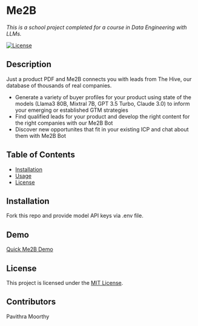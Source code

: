 # Me2B
*This is a school project completed for a course in Data Engineering with LLMs.*

[![License](https://img.shields.io/badge/license-MIT-blue.svg)](LICENSE)

## Description
Just a product PDF and Me2B connects you with leads from The Hive, our database of thousands of real companies.
- Generate a variety of buyer profiles for your product using state of the models (Llama3 80B, Mixtral 7B, GPT 3.5 Turbo, Claude 3.0) to inform your emerging or established GTM strategies
- Find qualified leads for your product and develop the right content for the right companies with our Me2B Bot
- Discover new opportunites that fit in your existing ICP and chat about them with Me2B Bot

## Table of Contents

- [Installation](#installation)
- [Usage](#usage)
- [License](#license)

## Installation

Fork this repo and provide model API keys via .env file.

## Demo

[Quick Me2B Demo](https://www.loom.com/share/4db734ddbca94259a236356ff195762c?sid=f8078791-901d-4f36-be1d-a1ba9f0d8966)

## License

This project is licensed under the [MIT License](LICENSE).

## Contributors

Pavithra Moorthy
